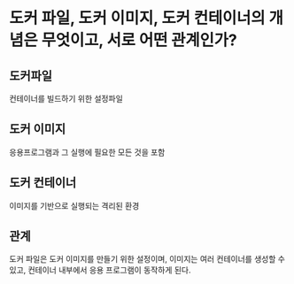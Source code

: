 # 도커 파일, 도커 이미지, 도커 컨테이너의 개념은 무엇이고, 서로 어떤 관계인가?
## 도커파일
컨테이너를 빌드하기 위한 설정파일
## 도커 이미지
응용프로그램과 그 실행에 필요한 모든 것을 포함
## 도커 컨테이너
이미지를 기반으로 실행되는 격리된 환경
## 관계
도커 파일은 도커 이미지를 만들기 위한 설정이며, 이미지는 여러 컨테이너를 생성할 수 있고, 컨테이너 내부에서 응용 프로그램이 동작하게 된다.
